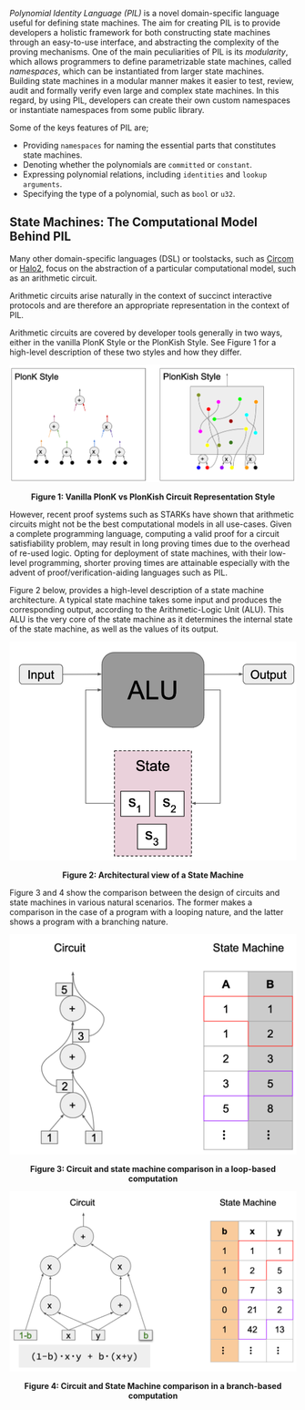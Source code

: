 _Polynomial Identity Language (PIL)_ is a novel domain-specific language useful for defining state machines. The aim for creating PIL is to provide developers a holistic framework for both constructing state machines through an easy-to-use interface, and abstracting the complexity of the proving mechanisms. One of the main peculiarities of PIL is its _modularity_, which allows programmers to define parametrizable state machines, called _namespaces_, which can be instantiated from larger state machines. Building state machines in a modular manner makes it easier to test, review, audit and formally verify even large and complex state machines. In this regard, by using PIL, developers can create their own custom namespaces or instantiate namespaces from some public library.

Some of the keys features of PIL are;

- Providing $\texttt{namespaces}$ for naming the essential parts that constitutes state machines.
- Denoting whether the polynomials are $\texttt{committed}$ or $\texttt{constant}$.
- Expressing polynomial relations, including $\texttt{identities}$ and $\texttt{lookup arguments}$.
- Specifying the type of a polynomial, such as $\texttt{bool}$ or $\texttt{u32}$.

## State Machines: The Computational Model Behind PIL

Many other domain-specific languages (DSL) or toolstacks, such as [Circom](https://docs.circom.io/) or [Halo2](https://zcash.github.io/halo2/), focus on the abstraction of a particular computational model, such as an arithmetic circuit.

Arithmetic circuits arise naturally in the context of succinct interactive protocols and are therefore an appropriate representation in the context of PIL.

Arithmetic circuits are covered by developer tools generally in two ways, either in the vanilla PlonK Style or the PlonKish Style. See Figure 1 for a high-level description of these two styles and how they differ.

![Vanilla Plonk vs PlonKish Circuit Representation Style](figures/fig1-plnk-plnkish.png)

<div align="center"><b> Figure 1: Vanilla PlonK vs PlonKish Circuit Representation Style </b></div>

However, recent proof systems such as STARKs have shown that arithmetic circuits might not be the best computational models in all use-cases. Given a complete programming language, computing a valid proof for a circuit satisfiability problem, may result in long proving times due to the overhead of re-used logic. Opting for deployment of state machines, with their low-level programming, shorter proving times are attainable especially with the advent of proof/verification-aiding languages such as PIL.

Figure 2 below, provides a high-level description of a state machine architecture. A typical state machine takes some input and produces the corresponding output, according to the Arithmetic-Logic Unit (ALU). This ALU is the very core of the state machine as it determines the internal state of the state machine, as well as the values of its output.

![Architectural view of a State Machine](figures/fig2-alu-3states.png)

<div align="center"><b> Figure 2: Architectural view of a State Machine </b></div>

Figure 3 and 4 show the comparison between the design of circuits and state machines in various natural scenarios. The former makes a comparison in the case of a program with a looping nature, and the latter shows a program with a branching nature.

![Circuit and state machine comparison in a loop-based computation](figures/fig3-crct-sm.png)

<div align="center"><b> Figure 3: Circuit and state machine comparison in a loop-based computation </b></div>

![Circuit and State Machine comparison in a branch-based computation](figures/fig4-arth-crct-sm.png)

<div align="center"><b> Figure 4: Circuit and State Machine comparison in a branch-based computation </b></div>
